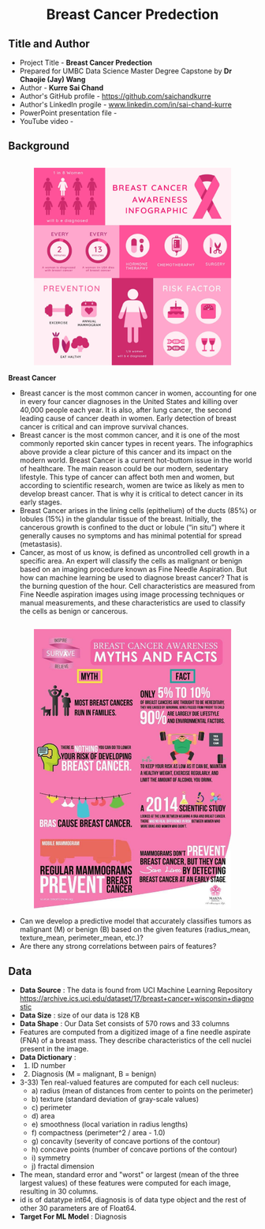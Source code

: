 # <p align ="center"> Breast Cancer Predection </p>
##  Title and Author
- Project Title - **Breast Cancer Predection**
- Prepared for UMBC Data Science Master Degree Capstone by **Dr Chaojie (Jay) Wang**
- Author - **Kurre Sai Chand**
- Author's GitHub profile - https://github.com/saichandkurre
- Author's LinkedIn progile - www.linkedin.com/in/sai-chand-kurre
- PowerPoint presentation file -
- YouTube video -
##  Background
<div style="display: flex; align-items: center;">
  </div>
  <div style="flex: 1;">
    <p align="center">
    <img src="BreastCancer_Awareness.jpg" alt="Breast Cancer Awareness" width="400">
    </p>
</div> 

**Breast Cancer**
- Breast cancer is the most common cancer in women, accounting for one in every four cancer diagnoses in the United States and killing over 40,000 people each year. It is also, after lung cancer, the second leading cause of cancer death in women. Early detection of breast cancer is critical and can improve survival chances.
- Breast cancer is the most common cancer, and it is one of the most commonly reported skin cancer types in recent years. The infographics above provide a clear picture of this cancer and its impact on the modern world. Breast Cancer is a current hot-buttom issue in the world of healthcare. The main reason could be our modern, sedentary lifestyle. This type of cancer can affect both men and women, but according to scientific research, women are twice as likely as men to develop breast cancer. That is why it is critical to detect cancer in its early stages.
- Breast Cancer arises in the lining cells (epithelium) of the ducts (85%) or lobules (15%) in the glandular tissue of the breast. Initially, the cancerous growth is confined to the duct or lobule (“in situ”) where it generally causes no symptoms and has minimal potential for spread (metastasis).
- Cancer, as most of us know, is defined as uncontrolled cell growth in a specific area. An expert will classify the cells as malignant or benign based on an imaging procedure known as Fine Needle Aspiration. But how can machine learning be used to diagnose breast cancer? That is the burning question of the hour. Cell characteristics are measured from Fine Needle aspiration images using image processing techniques or manual measurements, and these characteristics are used to classify the cells as benign or cancerous.
<div style="display: flex; align-items: center;">
  </div>
  <div style="flex: 1;">
    <p align="center">
    <img src="CancerFacts.jpg" alt="Facts About Cancer" width="400">
    </p>
</div> 

- Can we develop a predictive model that accurately classifies tumors as malignant (M) or benign (B) based on the given features (radius_mean, texture_mean, perimeter_mean, etc.)?
- Are there any strong correlations between pairs of features?

## Data
- **Data Source** : The data is found from UCI Machine Learning Repository https://archive.ics.uci.edu/dataset/17/breast+cancer+wisconsin+diagnostic
- **Data Size** : size of our data is 128 KB
- **Data Shape** : Our Data Set consists of 570 rows and 33 columns
- Features are computed from a digitized image of a fine needle aspirate (FNA) of a breast mass. They describe characteristics of the cell nuclei present in the image.
- **Data Dictionary** :
- 1) ID number
- 2) Diagnosis (M = malignant, B = benign)
- 3-33) Ten real-valued features are computed for each cell nucleus:
    - a) radius (mean of distances from center to points on the perimeter)
    - b) texture (standard deviation of gray-scale values)
    -  c) perimeter
    - d) area
    - e) smoothness (local variation in radius lengths)
    - f) compactness (perimeter^2 / area - 1.0)
    - g) concavity (severity of concave portions of the contour)
    - h) concave points (number of concave portions of the contour)
    - i) symmetry
    - j) fractal dimension
- The mean, standard error and "worst" or largest (mean of the three largest values) of these features were computed for each image, resulting in 30 columns.
- id is of datatype int64, diagnosis is of data type object and the rest of other 30 parameters are of Float64.
- **Target For ML Model** : Diagnosis
